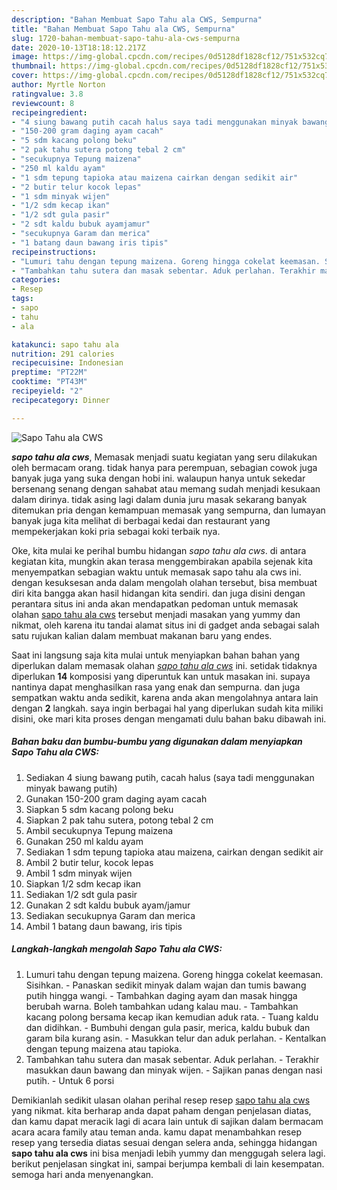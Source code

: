 ```yaml
---
description: "Bahan Membuat Sapo Tahu ala CWS, Sempurna"
title: "Bahan Membuat Sapo Tahu ala CWS, Sempurna"
slug: 1720-bahan-membuat-sapo-tahu-ala-cws-sempurna
date: 2020-10-13T18:18:12.217Z
image: https://img-global.cpcdn.com/recipes/0d5128df1828cf12/751x532cq70/sapo-tahu-ala-cws-foto-resep-utama.jpg
thumbnail: https://img-global.cpcdn.com/recipes/0d5128df1828cf12/751x532cq70/sapo-tahu-ala-cws-foto-resep-utama.jpg
cover: https://img-global.cpcdn.com/recipes/0d5128df1828cf12/751x532cq70/sapo-tahu-ala-cws-foto-resep-utama.jpg
author: Myrtle Norton
ratingvalue: 3.8
reviewcount: 8
recipeingredient:
- "4 siung bawang putih cacah halus saya tadi menggunakan minyak bawang putih"
- "150-200 gram daging ayam cacah"
- "5 sdm kacang polong beku"
- "2 pak tahu sutera potong tebal 2 cm"
- "secukupnya Tepung maizena"
- "250 ml kaldu ayam"
- "1 sdm tepung tapioka atau maizena cairkan dengan sedikit air"
- "2 butir telur kocok lepas"
- "1 sdm minyak wijen"
- "1/2 sdm kecap ikan"
- "1/2 sdt gula pasir"
- "2 sdt kaldu bubuk ayamjamur"
- "secukupnya Garam dan merica"
- "1 batang daun bawang iris tipis"
recipeinstructions:
- "Lumuri tahu dengan tepung maizena. Goreng hingga cokelat keemasan. Sisihkan. Panaskan sedikit minyak dalam wajan dan tumis bawang putih hingga wangi. Tambahkan daging ayam dan masak hingga berubah warna. Boleh tambahkan udang kalau mau. Tambahkan kacang polong bersama kecap ikan kemudian aduk rata. Tuang kaldu dan didihkan. Bumbuhi dengan gula pasir, merica, kaldu bubuk dan garam bila kurang asin. Masukkan telur dan aduk perlahan. Kentalkan dengan tepung maizena atau tapioka."
- "Tambahkan tahu sutera dan masak sebentar. Aduk perlahan. Terakhir masukkan daun bawang dan minyak wijen. Sajikan panas dengan nasi putih. Untuk 6 porsi"
categories:
- Resep
tags:
- sapo
- tahu
- ala

katakunci: sapo tahu ala 
nutrition: 291 calories
recipecuisine: Indonesian
preptime: "PT22M"
cooktime: "PT43M"
recipeyield: "2"
recipecategory: Dinner

---
```



![Sapo Tahu ala CWS](https://img-global.cpcdn.com/recipes/0d5128df1828cf12/751x532cq70/sapo-tahu-ala-cws-foto-resep-utama.jpg)

<b><i>sapo tahu ala cws</i></b>, Memasak menjadi suatu kegiatan yang seru dilakukan oleh bermacam orang. tidak hanya para perempuan, sebagian cowok juga banyak juga yang suka dengan hobi ini. walaupun hanya untuk sekedar bersenang senang dengan sahabat atau memang sudah menjadi kesukaan dalam dirinya. tidak asing lagi dalam dunia juru masak sekarang banyak ditemukan pria dengan kemampuan memasak yang sempurna, dan lumayan banyak juga kita melihat di berbagai kedai dan restaurant yang mempekerjakan koki pria sebagai koki terbaik nya.



Oke, kita mulai ke perihal bumbu hidangan <i>sapo tahu ala cws</i>. di antara kegiatan kita, mungkin akan terasa menggembirakan apabila sejenak kita menyempatkan sebagian waktu untuk memasak sapo tahu ala cws ini. dengan kesuksesan anda dalam mengolah olahan tersebut, bisa membuat diri kita bangga akan hasil hidangan kita sendiri. dan juga disini dengan perantara situs ini anda akan mendapatkan pedoman untuk memasak olahan <u>sapo tahu ala cws</u> tersebut menjadi masakan yang yummy dan nikmat, oleh karena itu tandai alamat situs ini di gadget anda sebagai salah satu rujukan kalian dalam membuat makanan baru yang endes.


Saat ini langsung saja kita mulai untuk menyiapkan bahan bahan yang diperlukan dalam memasak olahan <u><i>sapo tahu ala cws</i></u> ini. setidak tidaknya diperlukan <b>14</b> komposisi yang diperuntuk kan untuk masakan ini. supaya nantinya dapat menghasilkan rasa yang enak dan sempurna. dan juga sempatkan waktu anda sedikit, karena anda akan mengolahnya antara lain dengan <b>2</b> langkah. saya ingin berbagai hal yang diperlukan sudah kita miliki disini, oke mari kita proses dengan mengamati dulu bahan baku dibawah ini.

<!--inarticleads1-->

##### Bahan baku dan bumbu-bumbu yang digunakan dalam menyiapkan Sapo Tahu ala CWS:

1. Sediakan 4 siung bawang putih, cacah halus (saya tadi menggunakan minyak bawang putih)
1. Gunakan 150-200 gram daging ayam cacah
1. Siapkan 5 sdm kacang polong beku
1. Siapkan 2 pak tahu sutera, potong tebal 2 cm
1. Ambil secukupnya Tepung maizena
1. Gunakan 250 ml kaldu ayam
1. Sediakan 1 sdm tepung tapioka atau maizena, cairkan dengan sedikit air
1. Ambil 2 butir telur, kocok lepas
1. Ambil 1 sdm minyak wijen
1. Siapkan 1/2 sdm kecap ikan
1. Sediakan 1/2 sdt gula pasir
1. Gunakan 2 sdt kaldu bubuk ayam/jamur
1. Sediakan secukupnya Garam dan merica
1. Ambil 1 batang daun bawang, iris tipis




<!--inarticleads2-->

##### Langkah-langkah mengolah Sapo Tahu ala CWS:

1. Lumuri tahu dengan tepung maizena. Goreng hingga cokelat keemasan. Sisihkan. - Panaskan sedikit minyak dalam wajan dan tumis bawang putih hingga wangi. - Tambahkan daging ayam dan masak hingga berubah warna. Boleh tambahkan udang kalau mau. - Tambahkan kacang polong bersama kecap ikan kemudian aduk rata. - Tuang kaldu dan didihkan. - Bumbuhi dengan gula pasir, merica, kaldu bubuk dan garam bila kurang asin. - Masukkan telur dan aduk perlahan. - Kentalkan dengan tepung maizena atau tapioka.
1. Tambahkan tahu sutera dan masak sebentar. Aduk perlahan. - Terakhir masukkan daun bawang dan minyak wijen. - Sajikan panas dengan nasi putih. - Untuk 6 porsi




Demikianlah sedikit ulasan olahan perihal resep resep <u>sapo tahu ala cws</u> yang nikmat. kita berharap anda dapat paham dengan penjelasan diatas, dan kamu dapat meracik lagi di acara lain untuk di sajikan dalam bermacam acara acara family atau teman anda. kamu dapat menambahkan resep resep yang tersedia diatas sesuai dengan selera anda, sehingga hidangan <b>sapo tahu ala cws</b> ini bisa menjadi lebih yummy dan menggugah selera lagi. berikut penjelasan singkat ini, sampai berjumpa kembali di lain kesempatan. semoga hari anda menyenangkan.
